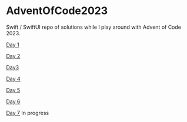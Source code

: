 # AdventOfCode2023
Swift / SwiftUI repo of solutions while I play around with Advent of Code 2023.

[Day 1](https://github.com/PeterH33/AdventOfCode2023/blob/main/AdventOfCode/day1.swift)

[Day 2](https://github.com/PeterH33/AdventOfCode2023/blob/main/AdventOfCode/day2.swift)

[Day3](https://github.com/PeterH33/AdventOfCode2023/blob/main/AdventOfCode/day3.swift)

[Day 4](https://github.com/PeterH33/AdventOfCode2023/blob/main/AdventOfCode/day4.swift)

[Day 5](https://github.com/PeterH33/AdventOfCode2023/blob/main/AdventOfCode/day5.swift)

[Day 6](https://github.com/PeterH33/AdventOfCode2023/blob/main/AdventOfCode/day6.swift)

[Day 7](https://github.com/PeterH33/AdventOfCode2023/blob/main/AdventOfCode/day7.swift) In progress
